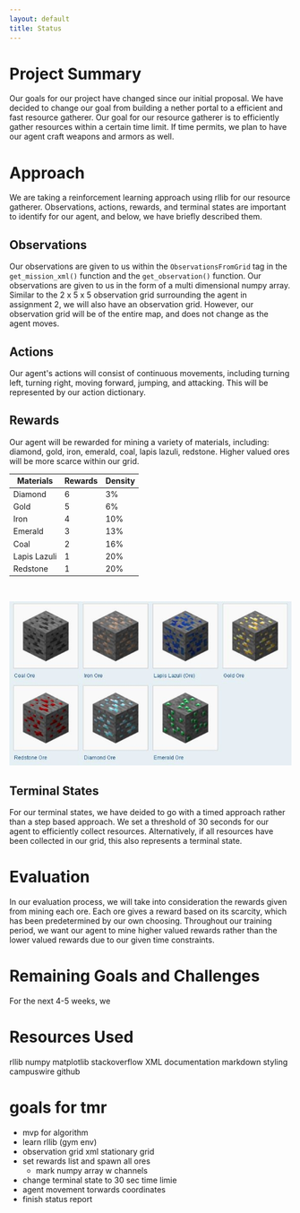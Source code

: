```yaml
---
layout: default
title: Status
---
```


# Project Summary
Our goals for our project have changed since our initial proposal. We have decided to change our goal from building a nether portal to a efficient and fast resource gatherer. Our goal for our resource gatherer is to efficiently gather resources within a certain time limit. If time permits, we plan to have our agent craft weapons and armors as well. 

# Approach
We are taking a reinforcement learning approach using rllib for our resource gatherer. Observations, actions, rewards, and terminal states are important to identify for our agent, and below, we have briefly described them. 

## Observations
Our observations are given to us within the `ObservationsFromGrid` tag in the `get_mission_xml()` function and the `get_observation()` function. Our observations are given to us in the form of a multi dimensional numpy array. Similar to the 2 x 5 x 5 observation grid surrounding the agent in assignment 2, we will also have an observation grid. However, our observation grid will be of the entire map, and does not change as the agent moves. 

## Actions
Our agent's actions will consist of continuous movements, including turning left, turning right, moving forward, jumping, and attacking. This will be represented by our action dictionary.

## Rewards
Our agent will be rewarded for mining a variety of materials, including: diamond, gold, iron, emerald, coal, lapis lazuli, redstone. Higher valued ores will be more scarce within our grid.


| Materials | Rewards | Density |
| ----------- | ----------- | ----------- |
| Diamond | 6 | 3% |
| Gold | 5 | 6% |
| Iron | 4 | 10% |
| Emerald | 3 | 13% |
| Coal | 2 | 16% |
| Lapis Lazuli | 1 | 20% |
| Redstone | 1 | 20% |

<br>

![ores](./images/ores.jpg)

## Terminal States
For our terminal states, we have deided to go with a timed approach rather than a step based approach. We set a threshold of 30 seconds for our agent to efficiently collect resources. Alternatively, if all resources have been collected in our grid, this also represents a terminal state.

# Evaluation
In our evaluation process, we will take into consideration the rewards given from mining each ore. Each ore gives a reward based on its scarcity, which has been predetermined by our own choosing. Throughout our training period, we want our agent to mine higher valued rewards rather than the lower valued rewards due to our given time constraints. 

# Remaining Goals and Challenges
For the next 4-5 weeks, we 

# Resources Used
rllib
numpy
matplotlib
stackoverflow
XML documentation
markdown styling
campuswire
github


# goals for tmr
- mvp for algorithm
- learn rllib (gym env)
- observation grid xml stationary grid
- set rewards list and spawn all ores
    - mark numpy array w channels
- change terminal state to 30 sec time limie
- agent movement torwards coordinates 
- finish status report
